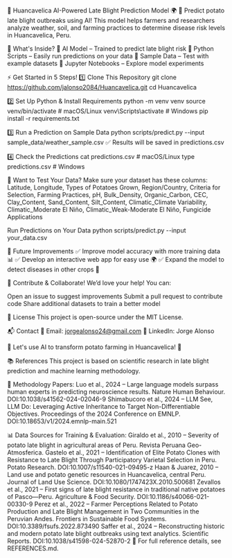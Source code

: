 🥔 Huancavelica AI-Powered Late Blight Prediction Model 🌍
🚀 Predict potato late blight outbreaks using AI!
This model helps farmers and researchers analyze weather, soil, and farming practices to determine disease risk levels in Huancavelica, Peru.

📂 What's Inside?
📌 AI Model – Trained to predict late blight risk
📌 Python Scripts – Easily run predictions on your data
📌 Sample Data – Test with example datasets
📌 Jupyter Notebooks – Explore model experiments

⚡ Get Started in 5 Steps!
1️⃣ Clone This Repository
git clone https://github.com/jalonso2084/Huancavelica.git
cd Huancavelica

2️⃣ Set Up Python & Install Requirements
python -m venv venv
source venv/bin/activate  # macOS/Linux
venv\Scripts\activate     # Windows
pip install -r requirements.txt

3️⃣ Run a Prediction on Sample Data
python scripts/predict.py --input sample_data/weather_sample.csv
✅ Results will be saved in predictions.csv

4️⃣ Check the Predictions
cat predictions.csv  # macOS/Linux
type predictions.csv # Windows

🧪 Want to Test Your Data?
Make sure your dataset has these columns:
Latitude, Longitude, Types of Potatoes Grown, Region/Country, Criteria for Selection,
Farming Practices, pH, Bulk_Density, Organic_Carbon, CEC, Clay_Content,
Sand_Content, Silt_Content, Climatic_Climate Variability, 
Climatic_Moderate El Niño, Climatic_Weak-Moderate El Niño, Fungicide Applications

Run Predictions on Your Data
python scripts/predict.py --input your_data.csv

🚀 Future Improvements
✅ Improve model accuracy with more training data 📊
✅ Develop an interactive web app for easy use 🌍
✅ Expand the model to detect diseases in other crops 🌾

🤝 Contribute & Collaborate!
We’d love your help! You can:

Open an issue to suggest improvements
Submit a pull request to contribute code
Share additional datasets to train a better model

📜 License
This project is open-source under the MIT License.

📬 Contact
📧 Email: jorgealonso24@gmail.com
💼 LinkedIn: Jorge Alonso

🚀 Let's use AI to transform potato farming in Huancavelica! 🌱

📚 References
This project is based on scientific research in late blight prediction and machine learning methodology.

🔬 Methodology Papers:
Luo et al., 2024 – Large language models surpass human experts in predicting neuroscience results. Nature Human Behaviour. DOI:10.1038/s41562-024-02046-9
Shimabucoro et al., 2024 – LLM See, LLM Do: Leveraging Active Inheritance to Target Non-Differentiable Objectives. Proceedings of the 2024 Conference on EMNLP. DOI:10.18653/v1/2024.emnlp-main.521

📊 Data Sources for Training & Evaluation:
Giraldo et al., 2010 – Severity of potato late blight in agricultural areas of Peru. Revista Peruana Geo-Atmosferica.
Gastelo et al., 2021 – Identification of Elite Potato Clones with Resistance to Late Blight Through Participatory Varietal Selection in Peru. Potato Research. DOI:10.1007/s11540-021-09495-z
Haan & Juarez, 2010 – Land use and potato genetic resources in Huancavelica, central Peru. Journal of Land Use Science. DOI:10.1080/1747423X.2010.500681
Zevallos et al., 2021 – First signs of late blight resistance in traditional native potatoes of Pasco—Peru. Agriculture & Food Security. DOI:10.1186/s40066-021-00330-9
Perez et al., 2022 – Farmer Perceptions Related to Potato Production and Late Blight Management in Two Communities in the Peruvian Andes. Frontiers in Sustainable Food Systems. DOI:10.3389/fsufs.2022.873490
Saffer et al., 2024 – Reconstructing historic and modern potato late blight outbreaks using text analytics. Scientific Reports. DOI:10.1038/s41598-024-52870-2
📖 For full reference details, see REFERENCES.md.


